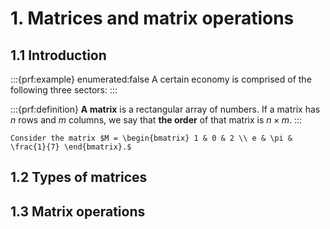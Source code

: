 # 1. Matrices and matrix operations

## 1.1 Introduction

:::{prf:example} enumerated:false
A certain economy is comprised of the following three sectors: 
:::

:::{prf:definition}
**A matrix** is a rectangular array of numbers. If a matrix has $n$ rows and $m$ columns, we say that **the order** of that matrix is $n \times m.$
:::

```{exercise}
Consider the matrix $M = \begin{bmatrix} 1 & 0 & 2 \\ e & \pi & \frac{1}{7} \end{bmatrix}.$

```

## 1.2 Types of matrices

## 1.3 Matrix operations